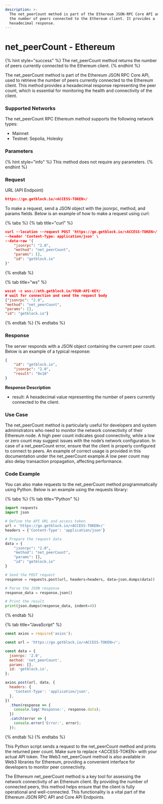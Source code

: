 ```yaml
---
description: >-
  The net_peerCount method is part of the Ethereum JSON-RPC Core API and returns
  the number of peers connected to the Ethereum client. It provides a
  hexadecimal response.
---
```


# net\_peerCount - Ethereum

{% hint style="success" %}
The net\_peerCount method returns the number of peers currently connected to the Ethereum client.
{% endhint %}

The net\_peerCount method is part of the Ethereum JSON RPC Core API, used to retrieve the number of peers currently connected to the Ethereum client. This method provides a hexadecimal response representing the peer count, which is essential for monitoring the health and connectivity of the client.

### Supported Networks

The net\_peerCount RPC Ethereum method supports the following network types:

* Mainnet
* Testnet: Sepolia, Holesky

### Parameters

{% hint style="info" %}
This method does not require any parameters.
{% endhint %}

### Request

URL (API Endpoint)

```json
https://go.getblock.io/<ACCESS-TOKEN>/
```

To make a request, send a JSON object with the jsonrpc, method, and params fields. Below is an example of how to make a request using curl:

{% tabs %}
{% tab title="curl" %}
```json
curl --location --request POST 'https://go.getblock.io/<ACCESS-TOKEN>/' \
--header 'Content-Type: application/json' \
--data-raw '{
    "jsonrpc": "2.0",
    "method": "net_peerCount",
    "params": [],
    "id": "getblock.io"
}'
```
{% endtab %}

{% tab title="ws" %}
```json
wscat -c wss://eth.getblock.io/YOUR-API-KEY/ 
# wait for connection and send the request body 
{"jsonrpc": "2.0",
"method": "net_peerCount",
"params": [],
"id": "getblock.io"}
```
{% endtab %}
{% endtabs %}

### Response

The server responds with a JSON object containing the current peer count. Below is an example of a typical response:

```json
{
    "id": "getblock.io",
    "jsonrpc": "2.0",
    "result": "0x10"
}
```

**Response Description**

* result: A hexadecimal value representing the number of peers currently connected to the client.

### Use Case

The net\_peerCount method is particularly useful for developers and system administrators who need to monitor the network connectivity of their Ethereum node. A high peer count indicates good connectivity, while a low or zero count may suggest issues with the node’s network configuration. In case of a net\_peerCount error, ensure that the client is properly configured to connect to peers. An example of correct usage is provided in this documentation under the net\_peerCount example.A low peer count may also delay transaction propagation, affecting performance.

### Code Example

You can also make requests to the net\_peerCount method programmatically using Python. Below is an example using the requests library:

{% tabs %}
{% tab title="Python" %}
```python
import requests
import json

# Define the API URL and access token
url = 'https://go.getblock.io/<ACCESS-TOKEN>/'
headers = {'Content-Type': 'application/json'}

# Prepare the request data
data = {
    "jsonrpc": "2.0",
    "method": "net_peerCount",
    "params": [],
    "id": "getblock.io"
}

# Send the POST request
response = requests.post(url, headers=headers, data=json.dumps(data))

# Parse the JSON response
response_data = response.json()

# Print the result
print(json.dumps(response_data, indent=4))
```
{% endtab %}

{% tab title="JavaScript" %}
```javascript
const axios = require('axios'); 

const url = 'https://go.getblock.io/<ACCESS-TOKEN>/';

const data = {
  jsonrpc: '2.0',
  method: 'net_peerCount',
  params: [],
  id: 'getblock.io',
};

axios.post(url, data, {
  headers: {
    'Content-Type': 'application/json',
  },
})
  .then(response => {
    console.log('Response:', response.data);
  })
  .catch(error => {
    console.error('Error:', error);
  });

```
{% endtab %}
{% endtabs %}

This Python script sends a request to the net\_peerCount method and prints the returned peer count. Make sure to replace \<ACCESS-TOKEN> with your actual API token. The Web3 net\_peerCount method is also available in Web3 libraries for Ethereum, providing a convenient interface for developers to monitor peer connectivity.

The Ethereum net\_peerCount method is a key tool for assessing the network connectivity of an Ethereum client. By providing the number of connected peers, this method helps ensure that the client is fully operational and well-connected. This functionality is a vital part of the Ethereum JSON RPC API and Core API Endpoints.
